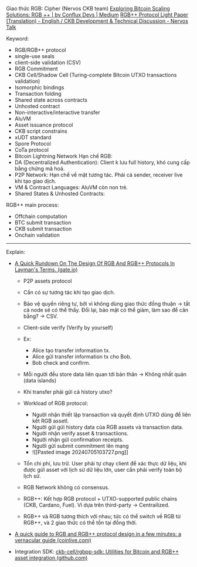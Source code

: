 Giao thức RGB: Cipher (Nervos CKB team)
[Exploring Bitcoin Scaling Solutions: RGB ++ | by Conflux Devs | Medium](https://medium.com/@confluxdevs/exploring-bitcoin-scaling-solutions-rgb-f5738b02a2e3)
[RGB++ Protocol Light Paper (Translation) - English / CKB Development & Technical Discussion - Nervos Talk](https://talk.nervos.org/t/rgb-protocol-light-paper-translation/7790/5)

Keyword:
- RGB/RGB++ protocol
- single-use seals
- client-side validation (CSV)
- RGB Commitment
- CKB Cell/Shadow Cell (Turing-complete Bitcoin UTXO transactions validation)
- Isomorphic bindings
- Transaction folding
- Shared state across contracts
- Unhosted contract
- Non-interactive/interactive transfer
- AluVM
- Asset issuance protocol
- CKB script constrains
- xUDT standard
- Spore Protocol
- CoTa protocol
- Bitcoin Lightning Network
Hạn chế RGB:
- DA (Decentralized Authentication): Client k lưu full history, khó cung cấp bằng chứng mã hoá.
- P2P Network: Hạn chế về mặt tương tác. Phải cả sender, receiver live khi tạo giao dịch.
- VM & Contract Languages: AluVM còn non trẻ.
- Shared States & Unhosted Contracts:

RGB++ main process:
- Offchain computation
- BTC submit transaction
- CKB submit transaction
- Onchain validation

---
Explain:
- [A Quick Rundown On The Design Of RGB And RGB++ Protocols In Layman's Terms. (gate.io)](https://www.gate.io/learn/articles/a-quick-rundown-on-the-design-of-rgb-and-rgb-protocols-in-laymans-terms/2501)
	- P2P assets protocol
	- Cần có sự tương tác khi tạo giao dịch.
	- Bảo vệ quyền riêng tư, bởi vì không dùng giao thức đồng thuận -> tất cả node sẽ có thể thấy. Đổi lại, bảo mật có thể giảm, làm sao để cân bằng? -> CSV.
	- Client-side verify (Verify by yourself)
	- Ex:
		- Alice tạo transfer information tx.
		- Alice gửi transfer information tx cho Bob.
		- Bob check and confirm.
	- Mỗi người đều store data liên quan tới bản thân -> Không nhất quán (data islands)
	- Khi transfer phải gửi cả history utxo?
	- Workload of RGB protocol:
		- Người nhận thiết lập  transaction và quyết định UTXO dùng để liên kết RGB assetl.
		- Người gửi gửi history data của RGB assets và transaction data.
		- Người nhận verify asset & transactiions.
		- Người nhận gửi confirmation receipts.
		- Người gửi submit commitment lên mạng 
		- ![[Pasted image 20240705103727.png]]
	- Tốn chi phí, lưu trữ. User phải tự chạy client để xác thực dữ liệu, khi được gửi asset với lịch sử dữ liệu lớn, user cần phải verify toàn bộ lịch sử.
	- RGB Network không có consensus.

	- RGB++: Kết hợp RGB protocol + UTXO-supported public chains (CKB, Cardano, Fuel). Vì dựa trên third-party -> Centrailized.
	- RGB++ và RGB tương thích với nhau; tức có thể switch về RGB từ RGB++, và 2 giao thức có thể tồn tại đồng thời.
- [A quick guide to RGB and RGB++ protocol design in a few minutes: a vernacular guide (coinlive.com)](https://www.coinlive.com/news/a-quick-guide-to-rgb-and-rgb-protocol-design-in)

- Integration SDK: [ckb-cell/rgbpp-sdk: Utilities for Bitcoin and RGB++ asset integration (github.com)](https://github.com/ckb-cell/rgbpp-sdk)

